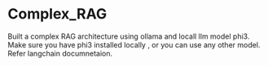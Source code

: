 # Complex_RAG
Built a complex RAG architecture using  ollama and locall llm model  phi3.
Make sure you have phi3 installed locally , or you can use any other model.
Refer langchain documnetaion.

